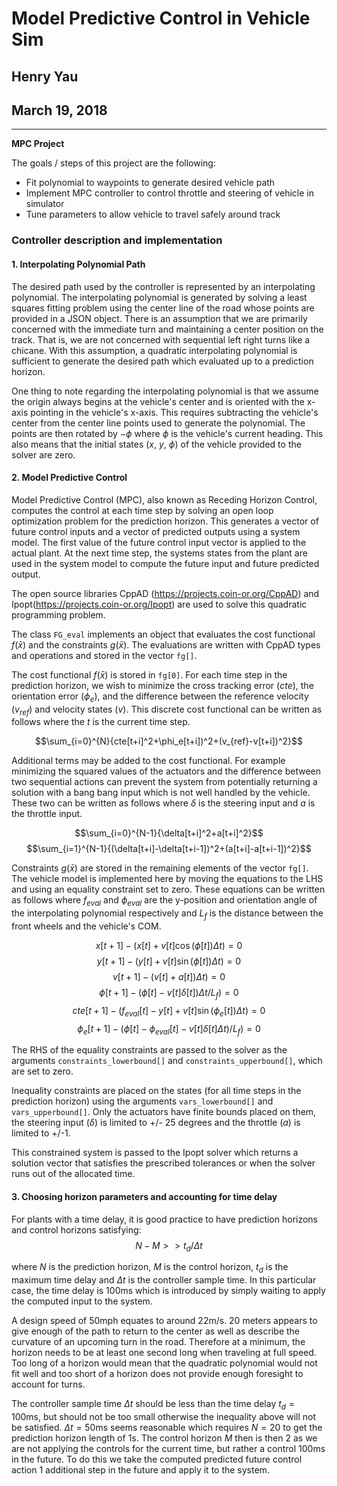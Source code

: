 # **Model Predictive Control in Vehicle Sim** 

## Henry Yau
## March 19, 2018


---

**MPC Project**

The goals / steps of this project are the following:
* Fit polynomial to waypoints to generate desired vehicle path
* Implement MPC controller to control throttle and steering of vehicle in simulator
* Tune parameters to allow vehicle to travel safely around track

[//]: # (Image References)

[image1]: ./images/cnn_model_structure.jpg "Model Structure"

### Controller description and implementation
#### 1. Interpolating Polynomial Path
The desired path used by the controller is represented by an interpolating polynomial. The interpolating polynomial is generated by solving a least squares fitting problem using the center line of the road whose points are provided in a JSON object. There is an assumption that we are primarily concerned with the immediate turn and maintaining a center position on the track. That is, we are not concerned with sequential left right turns like a chicane. With this assumption, a quadratic interpolating polynomial is sufficient to generate the desired path which evaluated up to a prediction horizon.

One thing to note regarding the interpolating polynomial is that we assume the origin always begins at the vehicle's center and is oriented with the x-axis pointing in the vehicle's x-axis. This requires subtracting the vehicle's center from the center line points used to generate the polynomial. The points are then  rotated by $-\phi$ where $\phi$ is the vehicle's current heading. This also means that the initial states ($x$, $y$, $\phi$)  of the vehicle provided to the solver are zero.

#### 2.  Model Predictive Control

Model Predictive Control (MPC), also known as Receding Horizon Control, computes the control at each time step by solving an open loop optimization problem for the prediction horizon. This generates a vector of future control inputs and a vector of predicted outputs using a system model. The first value of the future control input vector is applied to the actual plant. At the next time step, the systems states from the plant are used in the system model to compute the future input and future predicted output.

The open source libraries CppAD (https://projects.coin-or.org/CppAD) and Ipopt(https://projects.coin-or.org/Ipopt) are used to solve this quadratic programming problem.

The class `FG_eval` implements an object that evaluates the cost functional $f(\bar{x})$ and the constraints $g(\bar{x})$. The evaluations are written with CppAD types and operations and stored in the vector `fg[]`.

The cost functional $f(\bar{x})$ is stored in `fg[0]`. For each time step in the prediction horizon, we wish to minimize the cross tracking error ($cte$), the orientation error ($\phi_e$), and the difference between the reference velocity ($v_{ref}$) and velocity states ($v$). This discrete cost functional can be written as follows where the $t$ is the current time step.

$$\sum_{i=0}^{N}{cte[t+i]^2+\phi_e[t+i])^2+(v_{ref}-v[t+i])^2}$$

Additional terms may be added to the cost functional. For example minimizing the squared values of the actuators and the difference between two sequential actions can prevent the system from potentially returning a solution with a bang bang input which is not well handled by the vehicle. These two can be written as follows where $\delta$  is the steering input and $a$ is the throttle input.

$$\sum_{i=0}^{N-1}{\delta[t+i]^2+a[t+i]^2}$$
$$\sum_{i=1}^{N-1}{(\delta[t+i]-\delta[t+i-1])^2+(a[t+i]-a[t+i-1])^2}$$

Constraints $g(\bar{x})$ are stored in the remaining elements of the vector `fg[]`. The vehicle model is implemented here by moving the equations to the LHS and using an equality constraint set to zero. These equations can be written as follows where $f_{eval}$ and $\phi_{eval}$ are the y-position and orientation angle of the interpolating polynomial respectively and $L_f$ is the distance between the front wheels and the vehicle's COM.

$$x[t+1] -(x[t]+v[t]\cos(\phi[t])\Delta t) =0$$
$$  y[t+1] -(y[t]+v[t]\sin(\phi[t])\Delta t)=0 $$
$$ v[t+1] -(v[t]+a[t])\Delta t)=0$$
$$ \phi[t+1] -(\phi[t]-v[t]\delta[t])\Delta t/L_f)=0$$
$$ cte[t+1] -(f_{eval}[t]-y[t]+v[t]\sin(\phi_e[t])\Delta t)=0$$
$$ \phi_e[t+1] -(\phi[t]-\phi_{eval}[t]-v[t]\delta[t]\Delta t)/L_f)=0$$

The RHS of the equality constraints are passed to the solver as the arguments `constraints_lowerbound[]` and `constraints_upperbound[]`, which are set to zero.

Inequality constraints are placed on the states (for all time steps in the prediction horizon) using the arguments `vars_lowerbound[]` and `vars_upperbound[]`. Only the actuators have finite bounds placed on them, the steering input ($\delta$) is limited to +/- 25 degrees and the throttle ($a$) is limited to +/-1.

This constrained system is passed to the Ipopt solver which returns a solution vector that satisfies the prescribed tolerances or when the solver runs out of the allocated time.

#### 3. Choosing horizon parameters and accounting for time delay
For plants with a time delay, it is good practice to have prediction horizons and control horizons satisfying:
$$N-M>>t_d/\Delta t$$

where $N$ is the prediction horizon, $M$ is the control horizon, $t_d$ is the maximum time delay and $\Delta t$ is the controller sample time. In this particular case, the time delay is 100ms which is introduced by simply waiting to apply the computed input to the system.

A design speed of 50mph equates to around 22m/s.  20 meters appears to give enough of the path to return to the center as well as describe the curvature of an upcoming turn in the road.  Therefore at a minimum, the horizon needs to be at least one second long when traveling at full speed. Too long of a horizon would mean that the quadratic polynomial would not fit well and too short of a horizon does not provide enough foresight to account for turns.

The controller sample time $\Delta t$ should be less than the time delay $t_d = 100$ms, but should not be too small otherwise the inequality above will not be satisfied. $\Delta t=50$ms seems reasonable which requires $N=20$ to get the prediction horizon length of 1s. The control horizon $M$ then is then 2 as we are not applying the controls for the current time, but rather a control 100ms in the future. To do this we take the computed predicted future control action 1 additional step in the future and apply it to the system. 

